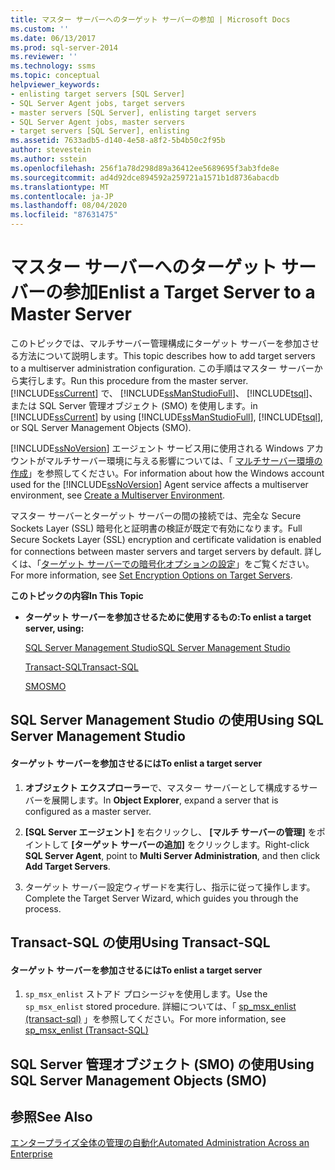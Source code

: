 ```yaml
---
title: マスター サーバーへのターゲット サーバーの参加 | Microsoft Docs
ms.custom: ''
ms.date: 06/13/2017
ms.prod: sql-server-2014
ms.reviewer: ''
ms.technology: ssms
ms.topic: conceptual
helpviewer_keywords:
- enlisting target servers [SQL Server]
- SQL Server Agent jobs, target servers
- master servers [SQL Server], enlisting target servers
- SQL Server Agent jobs, master servers
- target servers [SQL Server], enlisting
ms.assetid: 7633adb5-d140-4e58-a8f2-5b4b50c2f95b
author: stevestein
ms.author: sstein
ms.openlocfilehash: 256f1a78d298d89a36412ee5689695f3ab3fde8e
ms.sourcegitcommit: ad4d92dce894592a259721a1571b1d8736abacdb
ms.translationtype: MT
ms.contentlocale: ja-JP
ms.lasthandoff: 08/04/2020
ms.locfileid: "87631475"
---
```

# <a name="enlist-a-target-server-to-a-master-server"></a><span data-ttu-id="5e563-102">マスター サーバーへのターゲット サーバーの参加</span><span class="sxs-lookup"><span data-stu-id="5e563-102">Enlist a Target Server to a Master Server</span></span>
  <span data-ttu-id="5e563-103">このトピックでは、マルチサーバー管理構成にターゲット サーバーを参加させる方法について説明します。</span><span class="sxs-lookup"><span data-stu-id="5e563-103">This topic describes how to add target servers to a multiserver administration configuration.</span></span> <span data-ttu-id="5e563-104">この手順はマスター サーバーから実行します。</span><span class="sxs-lookup"><span data-stu-id="5e563-104">Run this procedure from the master server.</span></span> <span data-ttu-id="5e563-105">[!INCLUDE[ssCurrent](../../includes/sscurrent-md.md)] で、 [!INCLUDE[ssManStudioFull](../../includes/ssmanstudiofull-md.md)]、 [!INCLUDE[tsql](../../includes/tsql-md.md)]、または SQL Server 管理オブジェクト (SMO) を使用します。</span><span class="sxs-lookup"><span data-stu-id="5e563-105">in [!INCLUDE[ssCurrent](../../includes/sscurrent-md.md)] by using [!INCLUDE[ssManStudioFull](../../includes/ssmanstudiofull-md.md)], [!INCLUDE[tsql](../../includes/tsql-md.md)], or SQL Server Management Objects (SMO).</span></span>  
  
 <span data-ttu-id="5e563-106">[!INCLUDE[ssNoVersion](../../includes/ssnoversion-md.md)] エージェント サービス用に使用される Windows アカウントがマルチサーバー環境に与える影響については、「 [マルチサーバー環境の作成](create-a-multiserver-environment.md)」を参照してください。</span><span class="sxs-lookup"><span data-stu-id="5e563-106">For information about how the Windows account used for the [!INCLUDE[ssNoVersion](../../includes/ssnoversion-md.md)] Agent service affects a multiserver environment, see [Create a Multiserver Environment](create-a-multiserver-environment.md).</span></span>  
  
 <span data-ttu-id="5e563-107">マスター サーバーとターゲット サーバーの間の接続では、完全な Secure Sockets Layer (SSL) 暗号化と証明書の検証が既定で有効になります。</span><span class="sxs-lookup"><span data-stu-id="5e563-107">Full Secure Sockets Layer (SSL) encryption and certificate validation is enabled for connections between master servers and target servers by default.</span></span> <span data-ttu-id="5e563-108">詳しくは、「[ターゲット サーバーでの暗号化オプションの設定](set-encryption-options-on-target-servers.md)」をご覧ください。</span><span class="sxs-lookup"><span data-stu-id="5e563-108">For more information, see [Set Encryption Options on Target Servers](set-encryption-options-on-target-servers.md).</span></span>  
  
 <span data-ttu-id="5e563-109">**このトピックの内容**</span><span class="sxs-lookup"><span data-stu-id="5e563-109">**In This Topic**</span></span>  
  
-   <span data-ttu-id="5e563-110">**ターゲット サーバーを参加させるために使用するもの:**</span><span class="sxs-lookup"><span data-stu-id="5e563-110">**To enlist a target server, using:**</span></span>  
  
     [<span data-ttu-id="5e563-111">SQL Server Management Studio</span><span class="sxs-lookup"><span data-stu-id="5e563-111">SQL Server Management Studio</span></span>](#SSMSProcedure)  
  
     [<span data-ttu-id="5e563-112">Transact-SQL</span><span class="sxs-lookup"><span data-stu-id="5e563-112">Transact-SQL</span></span>](#TsqlProcedure)  
  
     [<span data-ttu-id="5e563-113">SMO</span><span class="sxs-lookup"><span data-stu-id="5e563-113">SMO</span></span>](#PowerShellProcedure)  
  
##  <a name="using-sql-server-management-studio"></a><a name="SSMSProcedure"></a> <span data-ttu-id="5e563-114">SQL Server Management Studio の使用</span><span class="sxs-lookup"><span data-stu-id="5e563-114">Using SQL Server Management Studio</span></span>  
  
#### <a name="to-enlist-a-target-server"></a><span data-ttu-id="5e563-115">ターゲット サーバーを参加させるには</span><span class="sxs-lookup"><span data-stu-id="5e563-115">To enlist a target server</span></span>  
  
1.  <span data-ttu-id="5e563-116">**オブジェクト エクスプローラー**で、マスター サーバーとして構成するサーバーを展開します。</span><span class="sxs-lookup"><span data-stu-id="5e563-116">In **Object Explorer**, expand a server that is configured as a master server.</span></span>  
  
2.  <span data-ttu-id="5e563-117">**[SQL Server エージェント]** を右クリックし、 **[マルチ サーバーの管理]** をポイントして **[ターゲット サーバーの追加]** をクリックします。</span><span class="sxs-lookup"><span data-stu-id="5e563-117">Right-click **SQL Server Agent**, point to **Multi Server Administration**, and then click **Add Target Servers**.</span></span>  
  
3.  <span data-ttu-id="5e563-118">ターゲット サーバー設定ウィザードを実行し、指示に従って操作します。</span><span class="sxs-lookup"><span data-stu-id="5e563-118">Complete the Target Server Wizard, which guides you through the process.</span></span>  
  
##  <a name="using-transact-sql"></a><a name="TsqlProcedure"></a> <span data-ttu-id="5e563-119">Transact-SQL の使用</span><span class="sxs-lookup"><span data-stu-id="5e563-119">Using Transact-SQL</span></span>  
  
#### <a name="to-enlist-a-target-server"></a><span data-ttu-id="5e563-120">ターゲット サーバーを参加させるには</span><span class="sxs-lookup"><span data-stu-id="5e563-120">To enlist a target server</span></span>  
  
1.  <span data-ttu-id="5e563-121">`sp_msx_enlist` ストアド プロシージャを使用します。</span><span class="sxs-lookup"><span data-stu-id="5e563-121">Use the `sp_msx_enlist` stored procedure.</span></span>  <span data-ttu-id="5e563-122">詳細については、「 [sp_msx_enlist &#40;transact-sql&#41;](/sql/relational-databases/system-stored-procedures/sp-msx-enlist-transact-sql) 」を参照してください。</span><span class="sxs-lookup"><span data-stu-id="5e563-122">For more information, see [sp_msx_enlist &#40;Transact-SQL&#41;](/sql/relational-databases/system-stored-procedures/sp-msx-enlist-transact-sql)</span></span>  
  
##  <a name="using-sql-server-management-objects-smo"></a><a name="PowerShellProcedure"></a><span data-ttu-id="5e563-123">SQL Server 管理オブジェクト (SMO) の使用</span><span class="sxs-lookup"><span data-stu-id="5e563-123">Using SQL Server Management Objects (SMO)</span></span>  
  
## <a name="see-also"></a><span data-ttu-id="5e563-124">参照</span><span class="sxs-lookup"><span data-stu-id="5e563-124">See Also</span></span>  
 [<span data-ttu-id="5e563-125">エンタープライズ全体の管理の自動化</span><span class="sxs-lookup"><span data-stu-id="5e563-125">Automated Administration Across an Enterprise</span></span>](automated-administration-across-an-enterprise.md)  
  
  
